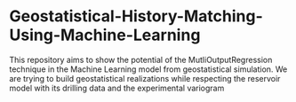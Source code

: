 # Geostatistical-History-Matching-Using-Machine-Learning
This repository aims to show the potential of the MutliOutputRegression technique in the Machine Learning model from geostatistical simulation. We are trying to build geostatistical realizations while respecting the reservoir model with its drilling data and the experimental variogram

